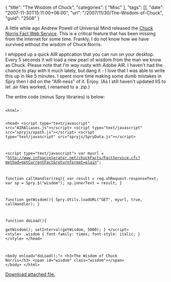 {
	"title": "The Wisdom of Chuck",
	"categories": [
		"Misc"
	],
	"tags": [],
	"date": "2007-11-30T15:11:00+06:00",
	"url": "/2007/11/30/The-Wisdom-of-Chuck",
	"guid": "2508"
}

A little while ago Andrew Powell of Universal Mind released the <a href="http://www.infoaccelerator.net/chuckFacts/">Chuck Norris Fact Web Service</a>. This is a critical feature that has been missing from the Internet for some time. Frankly, I do not know how we have survived without the wisdom of Chuck Norris.

I whipped up a quick AIR application that you can run on your desktop. Every 5 seconds it will load a new pearl of wisdom from the man we know as Chuck. Please note that I'm <i>way</i> rusty with Adobe AIR. I haven't had the chance to play with it much lately, but dang it - I love that I was able to write this up in like 5 minutes. I spent more time making some dumb mistakes in Spry then I did on the "AIR-ness" of it. Enjoy. (As I still haven't updated IIS to let .air files worked, I renamed to a .zip.)

The entire code (minus Spry libraries) is below:
<!--more-->
<code>
&lt;html&gt;

&lt;head&gt;
&lt;script type="text/javascript" src="AIRAliases.js"&gt;&lt;/script&gt;
&lt;script type="text/javascript" src="spryjs/xpath.js"&gt;&lt;/script&gt;
&lt;script type="text/javascript" src="spryjs/SpryData.js"&gt;&lt;/script&gt;

&lt;script type="text/javascript"&gt;
var myurl = "http://www.infoaccelerator.net/chuckFacts/FactService.cfc?method=getCurrentFact&returnformat=plain";

function callHandler(req){
	var result = req.xhRequest.responseText;
	var sp = Spry.$("wisdom");
	sp.innerText = result;
}

function getWisdom(){
	Spry.Utils.loadURL("GET", myurl, true, callHandler);
}

function doLoad(){	
	getWisdom();
	setInterval(getWisdom, 5000);
}
&lt;/script&gt;
&lt;style&gt;
.wisdom {
	font-family: times;
	font-style: italic;	
}
&lt;/style&gt;
&lt;/head&gt;

&lt;body onload="doLoad();"&gt;
&lt;h3&gt;The Wisdom of Chuck Norris&lt;/h3&gt;
&lt;span id="wisdom" class="wisdom"&gt;&lt;/span&gt;
&lt;/body&gt;
&lt;/html&gt;
</code><p><a href='enclosures/D%3A%5Chosts%5Cwww%2Ecoldfusionjedi%2Ecom%5Cenclosures%2FChuckNorris%2Eair%2Ezip'>Download attached file.</a></p>